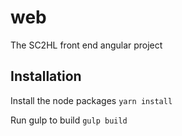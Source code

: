 # web

The SC2HL front end angular project

## Installation

Install the node packages
`yarn install`

Run gulp to build
`gulp build`